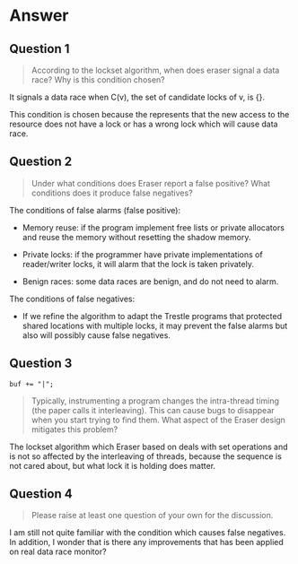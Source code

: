 # Answer

## Question 1

> According to the lockset algorithm, when does eraser signal a data race? Why is this condition chosen?

It signals a data race when C(v), the set of candidate locks of v, is {}.

This condition is chosen because the represents that the new access to the resource does not have a lock or has a wrong lock which will cause data race.

## Question 2

> Under what conditions does Eraser report a false positive? What conditions does it produce false negatives?

The conditions of false alarms (false positive):

- Memory reuse: if the program implement free lists or private allocators and reuse the memory without resetting the shadow memory.

- Private locks: if the programmer have private implementations of reader/writer locks, it will alarm that the lock is taken privately.

- Benign races: some data races are benign, and do not need to alarm.

The conditions of false negatives:

- If we refine the algorithm to adapt the Trestle programs that protected shared locations with multiple locks, it may prevent the false alarms but also will possibly cause false negatives.

## Question 3
    buf += "|";

> Typically, instrumenting a program changes the intra-thread timing (the paper calls it interleaving). This can cause bugs to disappear when you start trying to find them. What aspect of the Eraser design mitigates this problem? 

The lockset algorithm which Eraser based on deals with set operations and is not so affected by the interleaving of threads, because the sequence is not cared about, but what lock it is holding does matter.

## Question 4

> Please raise at least one question of your own for the discussion.

I am still not quite familiar with the condition which causes false negatives. In addition, I wonder that is there any improvements that has been applied on real data race monitor?
